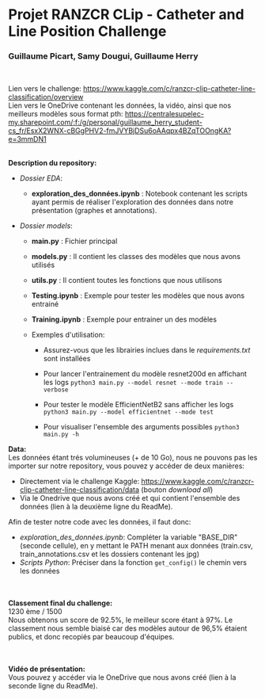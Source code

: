 # Projet RANZCR CLip - Catheter and Line Position Challenge
### Guillaume Picart, Samy Dougui, Guillaume Herry    
<br> 

Lien vers le challenge: https://www.kaggle.com/c/ranzcr-clip-catheter-line-classification/overview <br>
Lien vers le OneDrive contenant les données, la vidéo, ainsi que nos meilleurs modèles sous format pth: https://centralesupelec-my.sharepoint.com/:f:/g/personal/guillaume_herry_student-cs_fr/EsxX2WNX-cBGgPHV2-fmJVYBjDSu6oAAqpx4BZqTOOngKA?e=3mmDN1
<br><br>

**Description du repository:** <br>
- *Dossier EDA*: <br>
    - **exploration_des_données.ipynb** : Notebook contenant les scripts ayant permis de réaliser l'exploration des données dans notre présentation (graphes et annotations).

- *Dossier models*: <br>
    
    - **main.py** : Fichier principal<br>
    - **models.py** : Il contient les classes des modèles que nous avons utilisés <br>
    - **utils.py** : Il contient toutes les fonctions que nous utilisons
    - **Testing.ipynb** : Exemple pour tester les modèles que nous avons entrainé
    - **Training.ipynb** : Exemple pour entrainer un des modèles
    
    - Exemples d'utilisation:
        
        - Assurez-vous que les librairies inclues dans le *requirements.txt* sont installées

        - Pour lancer l'entrainement du modèle resnet200d en affichant les logs ```python3 main.py --model resnet --mode train --verbose```

        - Pour tester le modèle EfficientNetB2 sans afficher les logs ```python3 main.py --model efficientnet --mode test```

        - Pour visualiser l'ensemble des arguments possibles ```python3 main.py -h```
        


**Data:** <br>
Les données étant trés volumineuses (+ de 10 Go), nous ne pouvons pas les importer sur notre repository, vous pouvez y accéder de deux manières: <br>
- Directement via le challenge Kaggle: https://www.kaggle.com/c/ranzcr-clip-catheter-line-classification/data (bouton *download all*)
- Via le Onedrive que nous avons créé et qui contient l'ensemble des données (lien à la deuxième ligne du ReadMe).

Afin de tester notre code avec les données, il faut donc:
- *exploration_des_données.ipynb*: Compléter la variable "BASE_DIR" (seconde cellule), en y mettant le PATH menant aux données (train.csv, train_annotations.csv et les dossiers contenant les jpg) <br>
- *Scripts Python*: Préciser dans la fonction ```get_config()``` le chemin vers les données<br>


<br><br>
**Classement final du challenge:** <br> 1230 ème / 1500 <br>
Nous obtenons un score de 92.5%, le meilleur score étant à 97%. Le classement nous semble biaisé car des modèles autour de 96,5% étaient publics, et donc recopiés par beaucoup d'équipes.

<br><br>
**Vidéo de présentation:** <br>
Vous pouvez y accéder via le OneDrive que nous avons créé (lien à la seconde ligne du ReadMe).





